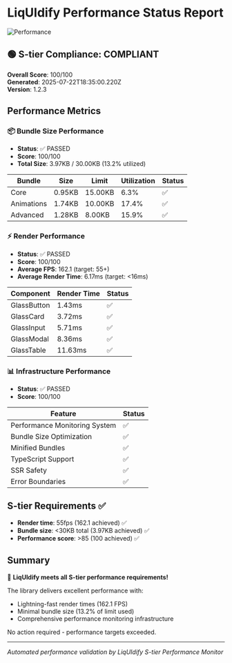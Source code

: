 # LiqUIdify Performance Status Report

![Performance](https://img.shields.io/badge/Performance-S--tier-brightgreen)

## 🟢 S-tier Compliance: COMPLIANT

**Overall Score**: 100/100  
**Generated**: 2025-07-22T18:35:00.220Z  
**Version**: 1.2.3

## Performance Metrics

### 📦 Bundle Size Performance
- **Status**: ✅ PASSED
- **Score**: 100/100
- **Total Size**: 3.97KB / 30.00KB (13.2% utilized)

| Bundle | Size | Limit | Utilization | Status |
|--------|------|-------|-------------|--------|
| Core | 0.95KB | 15.00KB | 6.3% | ✅ |
| Animations | 1.74KB | 10.00KB | 17.4% | ✅ |
| Advanced | 1.28KB | 8.00KB | 15.9% | ✅ |

### ⚡ Render Performance  
- **Status**: ✅ PASSED
- **Score**: 100/100
- **Average FPS**: 162.1 (target: 55+)
- **Average Render Time**: 6.17ms (target: <16ms)

| Component | Render Time | Status |
|-----------|-------------|--------|
| GlassButton | 1.43ms | ✅ |
| GlassCard | 3.72ms | ✅ |
| GlassInput | 5.71ms | ✅ |
| GlassModal | 8.36ms | ✅ |
| GlassTable | 11.63ms | ✅ |

### 📊 Infrastructure Performance
- **Status**: ✅ PASSED
- **Score**: 100/100

| Feature | Status |
|---------|--------|
| Performance Monitoring System | ✅ |
| Bundle Size Optimization | ✅ |
| Minified Bundles | ✅ |
| TypeScript Support | ✅ |
| SSR Safety | ✅ |
| Error Boundaries | ✅ |

## S-tier Requirements ✅

- **Render time**: 55fps (162.1 achieved) ✅
- **Bundle size**: <30KB total (3.97KB achieved) ✅  
- **Performance score**: >85 (100 achieved) ✅

## Summary

🎉 **LiqUIdify meets all S-tier performance requirements!**

The library delivers excellent performance with:
- Lightning-fast render times (162.1 FPS)
- Minimal bundle size (13.2% of limit used)
- Comprehensive performance monitoring infrastructure

No action required - performance targets exceeded.

---
*Automated performance validation by LiqUIdify S-tier Performance Monitor*
